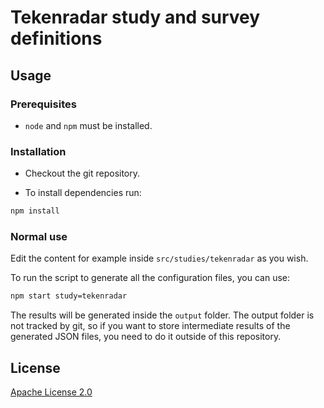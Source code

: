 # Tekenradar study and survey definitions

## Usage

### Prerequisites

- `node` and `npm` must be installed.

### Installation

- Checkout the git repository.

- To install dependencies run:

```sh
npm install
```

### Normal use

Edit the content for example inside `src/studies/tekenradar` as you wish.

To run the script to generate all the configuration files, you can use:

```sh
npm start study=tekenradar
```

The results will be generated inside the `output` folder.
The output folder is not tracked by git, so if you want to store intermediate results of the generated JSON files, you need to do it outside of this repository.

## License

[Apache License 2.0](LICENSE)
